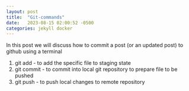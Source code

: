 ```yaml
---
layout: post
title:  "Git-commands"
date:   2023-08-15 02:00:52 -0500
categories: jekyll docker
---
```

In this post we will discuss how to commit a post (or an updated post) to github using a terminal

1. git add - to add the specific file to staging state
2. git commit - to commit into local git repository to prepare file to be pushed
3. git push - to push local changes to remote repository